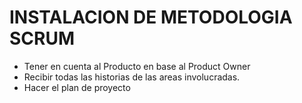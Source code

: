 # INSTALACION DE METODOLOGIA SCRUM
- Tener en cuenta al Producto en base al Product Owner
- Recibir todas las historias de las areas involucradas.
- Hacer el plan de proyecto 

